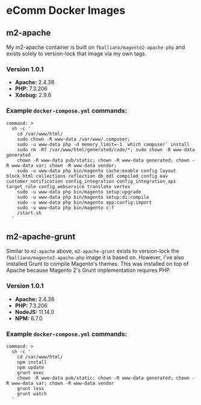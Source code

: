 # eComm Docker Images

## m2-apache
My m2-apache container is built on `fballiano/magento2-apache-php` and exists solely to version-lock that image via my own tags.

### Version 1.0.1
* **Apache:** 2.4.38
* **PHP:** 7.3.206
* **Xdebug:** 2.9.6

### Example `docker-compose.yml` commands:

```
command: >
  sh -c '
    cd /var/www/html/
    sudo chown -R www-data /var/www/.composer;
    sudo -u www-data php -d memory_limit=-1 `which composer` install
    sudo rm -Rf /var/www/html/generated/code/*; sudo chown -R www-data generated
    chown -R www-data pub/static; chown -R www-data generated; chown -R www-data var; chown -R www-data vendor;
    sudo -u www-data php bin/magento cache:enable config layout block_html collections reflection db_ddl compiled_config eav customer_notification config_integration config_integration_api target_rule config_webservice translate vertex
    sudo -u www-data php bin/magento setup:upgrade
    sudo -u www-data php bin/magento setup:di:compile
    sudo -u www-data php bin/magento app:config:import
    sudo -u www-data php bin/magento c:f
    /start.sh
  '
```

## m2-apache-grunt
Similar to `m2-apache` above, `m2-apache-grunt` exists to version-lock the `fballiano/magento2-apache-php` image it is based on. However, I've also installed Grunt to compile Magento's themes. This was installed on top of Apache because Magento 2's Grunt implementation requires PHP.

### Version 1.0.1
* **Apache:** 2.4.38
* **PHP:** 7.3.206
* **NodeJS:** 11.14.0
* **NPM:** 6.7.0

### Example `docker-compose.yml` commands:

```
command: >
  sh -c '
    cd /var/www/html/
    npm install
    npm update
    grunt exec
    chown -R www-data pub/static; chown -R www-data generated; chown -R www-data var; chown -R www-data vendor
    grunt less
    grunt watch
  '
```